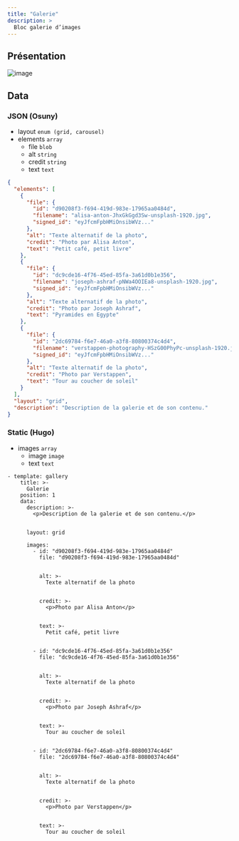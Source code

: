 ```yaml
---
title: "Galerie"
description: >
  Bloc galerie d’images
---
```


## Présentation

![image](https://user-images.githubusercontent.com/4457294/160696042-2ef6aa5d-3135-4c60-ab8b-c373743220cf.png)


## Data

### JSON (Osuny)

* layout ```enum (grid, carousel)```
* elements ```array```
  * file ```blob```
  * alt ```string```
  * credit ```string```
  * text ```text```

```json
{
  "elements": [
    {
      "file": {
        "id": "d90208f3-f694-419d-983e-17965aa0484d",
        "filename": "alisa-anton-JhxGkGgd3Sw-unsplash-1920.jpg",
        "signed_id": "eyJfcmFpbHMiOnsibWVz..."
      },
      "alt": "Texte alternatif de la photo",
      "credit": "Photo par Alisa Anton",
      "text": "Petit café, petit livre"
    },
    {
      "file": {
        "id": "dc9cde16-4f76-45ed-85fa-3a61d0b1e356",
        "filename": "joseph-ashraf-pNWa4OOIEa8-unsplash-1920.jpg",
        "signed_id": "eyJfcmFpbHMiOnsibWVz..."
      },
      "alt": "Texte alternatif de la photo",
      "credit": "Photo par Joseph Ashraf",
      "text": "Pyramides en Egypte"
    },
    {
      "file": {
        "id": "2dc69784-f6e7-46a0-a3f8-80800374c4d4",
        "filename": "verstappen-photography-HSzG00PhyPc-unsplash-1920.jpg",
        "signed_id": "eyJfcmFpbHMiOnsibWVz..."
      },
      "alt": "Texte alternatif de la photo",
      "credit": "Photo par Verstappen",
      "text": "Tour au coucher de soleil"
    }
  ],
  "layout": "grid",
  "description": "Description de la galerie et de son contenu."
}
```

### Static (Hugo)

* images ```array```
  * image ```image```
  * text ```text```

```
- template: gallery
    title: >-
      Galerie
    position: 1
    data:
      description: >-
        <p>Description de la galerie et de son contenu.</p>


      layout: grid

      images:
        - id: "d90208f3-f694-419d-983e-17965aa0484d"
          file: "d90208f3-f694-419d-983e-17965aa0484d"


          alt: >-
            Texte alternatif de la photo


          credit: >-
            <p>Photo par Alisa Anton</p>


          text: >-
            Petit café, petit livre


        - id: "dc9cde16-4f76-45ed-85fa-3a61d0b1e356"
          file: "dc9cde16-4f76-45ed-85fa-3a61d0b1e356"


          alt: >-
            Texte alternatif de la photo


          credit: >-
            <p>Photo par Joseph Ashraf</p>


          text: >-
            Tour au coucher de soleil


        - id: "2dc69784-f6e7-46a0-a3f8-80800374c4d4"
          file: "2dc69784-f6e7-46a0-a3f8-80800374c4d4"


          alt: >-
            Texte alternatif de la photo


          credit: >-
            <p>Photo par Verstappen</p>


          text: >-
            Tour au coucher de soleil
```